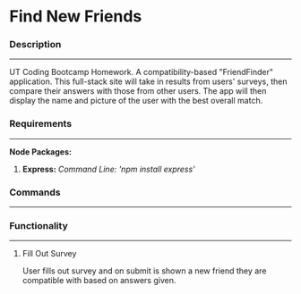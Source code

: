 # Find New Friends
### Description
---
UT Coding Bootcamp Homework. A compatibility-based "FriendFinder" application. This full-stack site will take in results from users' surveys, then compare their answers with those from other users. The app will then display the name and picture of the user with the best overall match.

### Requirements
---
**Node Packages:** 
1. **Express:** 
    *Command Line: 'npm install express'*

### Commands
---


### Functionality
---
1. Fill Out Survey
    
    User fills out survey and on submit is shown a new friend they are compatible with based on answers given.


